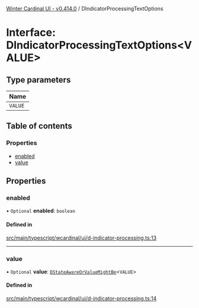 [Winter Cardinal UI - v0.414.0](../index.md) / DIndicatorProcessingTextOptions

# Interface: DIndicatorProcessingTextOptions\<VALUE\>

## Type parameters

| Name |
| :------ |
| `VALUE` |

## Table of contents

### Properties

- [enabled](DIndicatorProcessingTextOptions.md#enabled)
- [value](DIndicatorProcessingTextOptions.md#value)

## Properties

### enabled

• `Optional` **enabled**: `boolean`

#### Defined in

[src/main/typescript/wcardinal/ui/d-indicator-processing.ts:13](https://github.com/winter-cardinal/winter-cardinal-ui/blob/v0.414.0/src/main/typescript/wcardinal/ui/d-indicator-processing.ts#L13)

___

### value

• `Optional` **value**: [`DStateAwareOrValueMightBe`](../index.md#dstateawareorvaluemightbe)\<`VALUE`\>

#### Defined in

[src/main/typescript/wcardinal/ui/d-indicator-processing.ts:14](https://github.com/winter-cardinal/winter-cardinal-ui/blob/v0.414.0/src/main/typescript/wcardinal/ui/d-indicator-processing.ts#L14)
